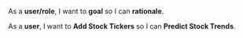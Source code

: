 As a **user/role**, I want to **goal** so I can **rationale**.


As a **user**, I want to **Add Stock Tickers** so I can **Predict Stock Trends**.

